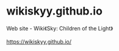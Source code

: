 # wikiskyy.github.io
Web site - Wiki《Sky: Children of the Light》<br/><br/>
https://wikiskyy.github.io/
